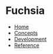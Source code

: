 # Fuchsia

* [Home](https://fuchsia.dev/fuchsia-src)
* [Concepts](https://fuchsia.dev/fuchsia-src/the-book)
* [Development](https://fuchsia.dev/fuchsia-src/development)
* [Reference](https://fuchsia.dev/reference/fidl)

[home]: https://fuchsia.dev/fuchsia-src
[logo]: images/fuchsia-logo-32x32.png
